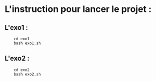 # L'instruction pour lancer le projet : 

## L'exo1 :

```
    cd exo1
    bash exo1.sh
```

## L'exo2 : 

```
    cd exo2
    bash exo2.sh
```